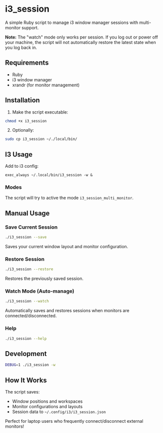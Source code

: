 # i3_session

A simple Ruby script to manage i3 window manager sessions with multi-monitor support.

**Note:** The "watch" mode only works per session. If you log out or power off your machine, the script will not automatically restore the latest state when you log back in.

## Requirements

- Ruby
- i3 window manager
- xrandr (for monitor management)

## Installation

1. Make the script executable:
```bash
chmod +x i3_session
```

2. Optionally:
```bash
sudo cp i3_session ~/./local/bin/
```

## I3 Usage

Add to i3 config:
```
exec_always ~/.local/bin/i3_session -w &
```

### Modes

The script will try to active the mode `i3_session_multi_monitor`.

## Manual Usage

### Save Current Session
```bash
./i3_session --save
```
Saves your current window layout and monitor configuration.

### Restore Session
```bash
./i3_session --restore
```
Restores the previously saved session.

### Watch Mode (Auto-manage)
```bash
./i3_session --watch
```
Automatically saves and restores sessions when monitors are connected/disconnected.

### Help
```bash
./i3_session --help
```

## Development

```bash
DEBUG=1 ./i3_session -w
```

## How It Works

The script saves:
- Window positions and workspaces
- Monitor configurations and layouts
- Session data to `~/.config/i3/i3_session.json`

Perfect for laptop users who frequently connect/disconnect external monitors!
